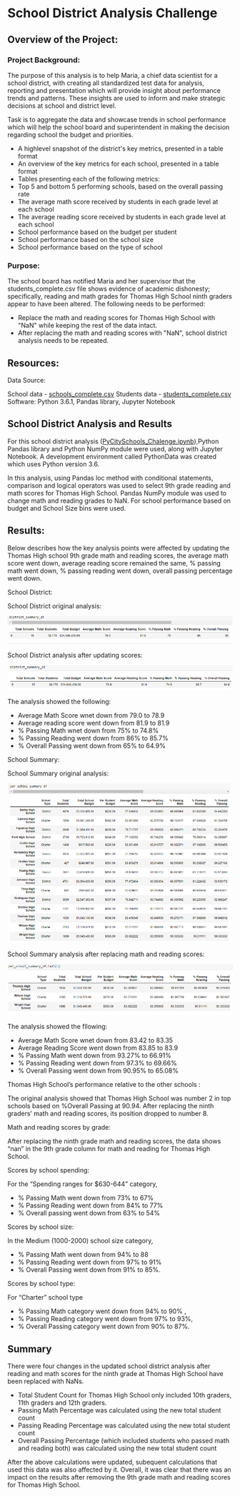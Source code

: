 # School District Analysis Challenge

## Overview of the Project:

### Project Background:
The purpose of this analysis is to help Maria, a chief data scientist for a school district, with creating all standardized test data for analysis, reporting and presentation which will provide insight about performance trends and patterns. These insights are used to inform and make strategic decisions at school and district level. 

Task is to aggregate the data and showcase trends in school performance which will help the school board and superintendent in making the decision regarding school the budget and priorities.  

- A highlevel snapshot of the district's key metrics, presented in a table format
- An overview of the key metrics for each school, presented in a table format
- Tables presenting each of the following metrics:
- Top 5 and bottom 5 performing schools, based on the overall passing rate
- The average math score received by students in each grade level at each school
- The average reading score received by students in each grade level at each school
- School performance based on the budget per student
- School performance based on the school size 
- School performance based on the type of school
 
### Purpose:

The school board has notified Maria and her supervisor that the students_complete.csv file shows evidence of academic dishonesty; specifically, reading and math grades for Thomas High School ninth graders appear to have been altered. The following needs to be performed:

- Replace the math and reading scores for Thomas High School with "NaN" while keeping the rest of the data intact. 
- After replacing the math and reading scores with "NaN", school district analysis needs to be repeated.

## Resources:

Data Source: 

School data - [schools_complete.csv](Resources/schools_complete.csv)
Students data - [students_complete.csv](Resources/students_complete.csv)
Software: Python 3.6.1, Pandas library, Jupyter Notebook


## School District Analysis and Results

For this school district analysis ([PyCitySchools_Chalenge.ipynb](PyCitySchools_Chalenge.ipynb)),Python Pandas library and Python NumPy module were used, along with Jupyter Notebook.  A development environment called PythonData was created which uses Python version 3.6.

In this analysis, using Pandas loc method with conditional statements, comparison and logical operators was used to select 9th grade reading and math scores for Thomas High School.  Pandas NumPy module was used to change math and reading grades to NaN. For school performance based on budget and School Size bins were used.

## Results: 

Below describes how the key analysis points were affected by updating the Thomas High school 9th grade math and reading scores, the average math score went down, average reading score remained the same, % passing math went down, % passing reading went down, overall passing percentage went down. 

School District:

School District original analysis:

![district_summary_original.PNG](Resources/district_summary_original.PNG)

School District analysis after updating scores:

![district_summary_updated.PNG](Resources/district_summary_updated.PNG)

The analysis showed the following:

- Average Math Score wnet down from 79.0 to 78.9
- Average reading score went down from 81.9 to 81.9
- % Passing Math wnet down from 75% to 74.8%
- % Passing Reading went down from 86% to 85.7%
- % Overall Passing went down from 65% to 64.9%


School Summary:

School Summary original analysis:

![school_summary_original.PNG](Resources/school_summary_original.PNG)

School Summary analysis after replacing math and reading scores:

![school_summary_updated.PNG](Resources/school_summary_updated.PNG)

The analysis showed the fllowing:	
- Average Math Score wnet down from 83.42 to 83.35
- Average Reading Score went down from 83.85 to 83.9
- % Passing Math went down from 93.27% to 66.91%
- % Passing Reading went down from 97.3% to 69.66%
- % Overall Passing went down from 90.95% to 65.08%

	
Thomas High School’s performance relative to the other schools :

The original analysis showed that Thomas High School was number 2 in top schools based on %Overall Passing at 90.94.  After replacing the ninth graders’ math and reading scores, its position dropped to number 8.

Math and reading scores by grade:  

After replacing the ninth grade math and reading scores,  the data shows “nan” in the 9th grade column for math and reading for Thomas High School.

Scores by school spending:

For the “Spending ranges for $630-644” category,  
- % Passing Math went down from 73% to 67%
- % Passing Reading went down from 84% to 77% 
- % Overall passing went down from 63% to 54%

Scores by school size:

In the Medium (1000-2000) school size category, 
- % Passing Math went down from 94% to 88 
- % Passing Reading went down from 97% to 91%
- % Overall Passing went down from 91% to 85%.

Scores by school type:

For “Charter” school type 
- % Passing Math category went down from 94% to 90% , 
- % Passing Reading category went down from 97% to 93%, 
- % Overall Passing category went down from 90% to 87%.

## Summary 

There were four changes in the updated school district analysis after reading and math scores for the ninth grade at Thomas High School have been replaced with NaNs.

- Total Student Count for Thomas High School only included 10th graders, 11th graders and 12th graders.
- Passing Math Percentage was calculated using the new total student count 
- Passing Reading Percentage was calculated using the new total student count 
- Overall Passing Percentage (which included students who passed math and reading both) was calculated using the new total student count 

After the above calculations were updated, subequent calculations that used this data was also affected by it. Overall, it was clear that there was an impact on the results after removing the 9th grade math and reading scores for Thomas High School. 



